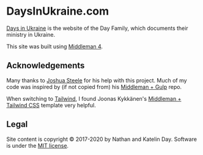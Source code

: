 # DaysInUkraine.com

[Days in Ukraine][daysinukraine] is the website of the Day Family, which documents their ministry in Ukraine.

This site was built using [Middleman 4][middleman].

## Acknowledgements

Many thanks to [Joshua Steele][josh-steele] for his help with this project. Much of my code was inspired by (if not copied from) his [Middleman + Gulp][middleman-gulp] repo.

When switching to [Tailwind][tailwind], I found Joonas Kykkänen's [Middleman + Tailwind CSS][mtcss] template very helpful.

## Legal

Site content is copyright © 2017-2020 by Nathan and Katelin Day. Software is under the [MIT license][license].

[daysinukraine]: http://daysinukraine.com/
[middleman]: https://middlemanapp.com/
[josh-steele]: https://github.com/joshukraine
[middleman-gulp]: https://github.com/joshukraine/middleman-gulp
[tailwind]: https://tailwindcss.com/
[mtcss]: https://github.com/jonaskay/middleman-tailwindcss
[license]: https://github.com/speedy1812/daysinukraine.com/blob/master/LICENSE
